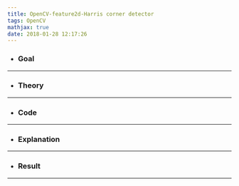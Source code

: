 ```yaml
---
title: OpenCV-feature2d-Harris corner detector
tags: OpenCV
mathjax: true
date: 2018-01-28 12:17:26
---
```

- ### Goal

---
- ### Theory

---
- ### Code

---
- ### Explanation

---
- ### Result

---
